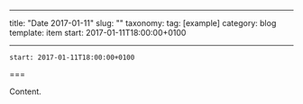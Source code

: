 
---
title: "Date 2017-01-11"
slug: ""
taxonomy:
tag: [example]
category: blog
template: item
start: 2017-01-11T18:00:00+0100

---

``start: 2017-01-11T18:00:00+0100``

===

Content.
